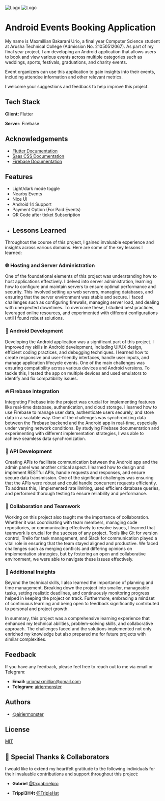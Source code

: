 ![Logo](https://i.imgur.com/y0Iq1UC.png)
![Logo](https://i.imgur.com/DlN34E5.png)


# Android Events Booking Application

My name is Maxmillian Bakarani Urio, a final year Computer Science student at Arusha Technical College (Admission No. 21050512067). As part of my final year project, I am developing an Android application that allows users to book and view various events across multiple categories such as weddings, sports, festivals, graduations, and charity events.

Event organizers can use this application to gain insights into their events, including attendee information and other relevant metrics.

I welcome your suggestions and feedback to help improve this project.


## Tech Stack

**Client:** Flutter

**Server:** Firebase


## Acknowledgements

 - [Flutter Documentation](https://docs.flutter.dev/)
 - [Saas CSS Documentation](https://sass-lang.com/documentation/)
 - [Firebase Documentation](https://firebase.google.com/docs)
 


## Features

- Light/dark mode toggle
- Nearby Events
- Nice UI
- Android 14 Support
- Payment Option (For Paid Events)
- QR Code after ticket Subscription
- ## Lessons Learned

Throughout the course of this project, I gained invaluable experience and insights across various domains. Here are some of the key lessons I learned:

### 🌐 Hosting and Server Administration

One of the foundational elements of this project was understanding how to host applications effectively. I delved into server administration, learning how to configure and maintain servers to ensure optimal performance and security. This involved setting up web servers, managing databases, and ensuring that the server environment was stable and secure. I faced challenges such as configuring firewalls, managing server load, and dealing with unexpected downtimes. To overcome these, I studied best practices, leveraged online resources, and experimented with different configurations until I found robust solutions.

### 📱 Android Development

Developing the Android application was a significant part of this project. I improved my skills in Android development, including UI/UX design, efficient coding practices, and debugging techniques. I learned how to create responsive and user-friendly interfaces, handle user inputs, and manage application lifecycle events. One of the main challenges was ensuring compatibility across various devices and Android versions. To tackle this, I tested the app on multiple devices and used emulators to identify and fix compatibility issues.

### 🔥 Firebase Integration

Integrating Firebase into the project was crucial for implementing features like real-time database, authentication, and cloud storage. I learned how to use Firebase to manage user data, authenticate users securely, and store data in a scalable way. One of the challenges was synchronizing data between the Firebase backend and the Android app in real-time, especially under varying network conditions. By studying Firebase documentation and experimenting with different implementation strategies, I was able to achieve seamless data synchronization.

### 🔗 API Development

Creating APIs to facilitate communication between the Android app and the admin panel was another critical aspect. I learned how to design and implement RESTful APIs, handle requests and responses, and ensure secure data transmission. One of the significant challenges was ensuring that the APIs were robust and could handle concurrent requests efficiently. To address this, I implemented rate limiting, used efficient database queries, and performed thorough testing to ensure reliability and performance.

### 🤝 Collaboration and Teamwork

Working on this project also taught me the importance of collaboration. Whether it was coordinating with team members, managing code repositories, or communicating effectively to resolve issues, I learned that teamwork is crucial for the success of any project. Tools like Git for version control, Trello for task management, and Slack for communication played a vital role in ensuring that the team stayed aligned and productive. We faced challenges such as merging conflicts and differing opinions on implementation strategies, but by fostering an open and collaborative environment, we were able to navigate these issues effectively.

### 📅 Additional Insights

Beyond the technical skills, I also learned the importance of planning and time management. Breaking down the project into smaller, manageable tasks, setting realistic deadlines, and continuously monitoring progress helped in keeping the project on track. Furthermore, embracing a mindset of continuous learning and being open to feedback significantly contributed to personal and project growth.

In summary, this project was a comprehensive learning experience that enhanced my technical abilities, problem-solving skills, and collaborative approach. The challenges faced and the solutions implemented not only enriched my knowledge but also prepared me for future projects with similar complexities.

## Feedback

If you have any feedback, please feel free to reach out to me via email or Telegram:

- **Email:** [uriomaxmillian@gmail.com](mailto:uriomaxmillian@gmail.com)
- **Telegram:** [airiermonster](https://t.me/airiermonster)




## Authors

- [@airiermonster](https://www.github.com/airiermonster)


## License

[MIT](https://choosealicense.com/licenses/mit/)


## 🎉 Special Thanks & Collaborators

I would like to extend my heartfelt gratitude to the following individuals for their invaluable contributions and support throughout this project:

- **Gabriel** [@0xgabrielpro](https://github.com/0xgabrielpro)

- **Trippl3H4t** [@TripleHat](https://github.com/TripleHat)



